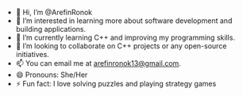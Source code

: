 - 👋 Hi, I’m @ArefinRonok
- 👀 I’m interested in learning more about software development and building applications.
- 🌱 I’m currently learning C++ and improving my programming skills.
- 💞️ I’m looking to collaborate on C++ projects or any open-source initiatives.
- 📫 You can email me at arefinronok13@gmail.com.
- 😄 Pronouns: She/Her
- ⚡ Fun fact: I love solving puzzles and playing strategy games

<!---
ArefinRonok/ArefinRonok is a ✨ special ✨ repository because its `README.md` (this file) appears on your GitHub profile.
You can click the Preview link to take a look at your changes.
--->
